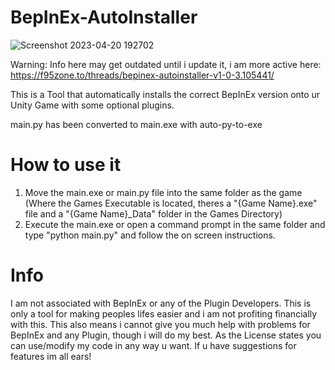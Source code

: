 # BepInEx-AutoInstaller

![Screenshot 2023-04-20 192702](https://user-images.githubusercontent.com/130381580/234021858-325977b6-dfb9-41ee-8ba3-52157a9201ae.png)

Warning: Info here may get outdated until i update it, i am more active here: https://f95zone.to/threads/bepinex-autoinstaller-v1-0-3.105441/

This is a Tool that automatically installs the correct BepInEx version onto ur Unity Game with some optional plugins.

main.py has been converted to main.exe with auto-py-to-exe

# How to use it

1. Move the main.exe or main.py file into the same folder as the game (Where the Games Executable is located, theres a "{Game Name}.exe" file and a "{Game Name}_Data" folder in the Games Directory)
2. Execute the main.exe or open a command prompt in the same folder and type "python main.py" and follow the on screen instructions.

# Info

I am not associated with BepInEx or any of the Plugin Developers. This is only a tool for making peoples lifes easier and i am not profiting financially with this. This also means i cannot give you much help with problems for BepInEx and any Plugin, though i will do my best. As the License states you can use/modify my code in any way u want. If u have suggestions for features im all ears!
